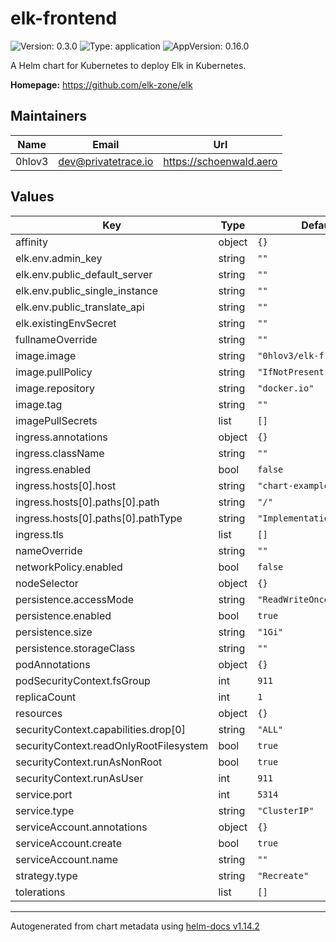 # elk-frontend

![Version: 0.3.0](https://img.shields.io/badge/Version-0.3.0-informational?style=flat-square) ![Type: application](https://img.shields.io/badge/Type-application-informational?style=flat-square) ![AppVersion: 0.16.0](https://img.shields.io/badge/AppVersion-0.16.0-informational?style=flat-square)

A Helm chart for Kubernetes to deploy Elk in Kubernetes.

**Homepage:** <https://github.com/elk-zone/elk>

## Maintainers

| Name | Email | Url |
| ---- | ------ | --- |
| 0hlov3 | <dev@privatetrace.io> | <https://schoenwald.aero> |

## Values

| Key | Type | Default | Description |
|-----|------|---------|-------------|
| affinity | object | `{}` |  |
| elk.env.admin_key | string | `""` |  |
| elk.env.public_default_server | string | `""` |  |
| elk.env.public_single_instance | string | `""` |  |
| elk.env.public_translate_api | string | `""` |  |
| elk.existingEnvSecret | string | `""` |  |
| fullnameOverride | string | `""` |  |
| image.image | string | `"0hlov3/elk-frontend"` |  |
| image.pullPolicy | string | `"IfNotPresent"` |  |
| image.repository | string | `"docker.io"` |  |
| image.tag | string | `""` |  |
| imagePullSecrets | list | `[]` |  |
| ingress.annotations | object | `{}` |  |
| ingress.className | string | `""` |  |
| ingress.enabled | bool | `false` |  |
| ingress.hosts[0].host | string | `"chart-example.local"` |  |
| ingress.hosts[0].paths[0].path | string | `"/"` |  |
| ingress.hosts[0].paths[0].pathType | string | `"ImplementationSpecific"` |  |
| ingress.tls | list | `[]` |  |
| nameOverride | string | `""` |  |
| networkPolicy.enabled | bool | `false` |  |
| nodeSelector | object | `{}` |  |
| persistence.accessMode | string | `"ReadWriteOnce"` |  |
| persistence.enabled | bool | `true` |  |
| persistence.size | string | `"1Gi"` |  |
| persistence.storageClass | string | `""` |  |
| podAnnotations | object | `{}` |  |
| podSecurityContext.fsGroup | int | `911` |  |
| replicaCount | int | `1` |  |
| resources | object | `{}` |  |
| securityContext.capabilities.drop[0] | string | `"ALL"` |  |
| securityContext.readOnlyRootFilesystem | bool | `true` |  |
| securityContext.runAsNonRoot | bool | `true` |  |
| securityContext.runAsUser | int | `911` |  |
| service.port | int | `5314` |  |
| service.type | string | `"ClusterIP"` |  |
| serviceAccount.annotations | object | `{}` |  |
| serviceAccount.create | bool | `true` |  |
| serviceAccount.name | string | `""` |  |
| strategy.type | string | `"Recreate"` |  |
| tolerations | list | `[]` |  |

----------------------------------------------
Autogenerated from chart metadata using [helm-docs v1.14.2](https://github.com/norwoodj/helm-docs/releases/v1.14.2)

